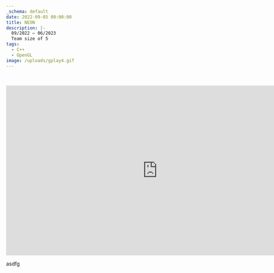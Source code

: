 ```yaml
---
_schema: default
date: 2022-09-05 00:00:00
title: NEON
description: |-
  09/2022 – 06/2023
  Team size of 5
tags:
  - C++
  - OpenGL
image: /uploads/gplay4.gif
---
```

&nbsp;

<iframe width="825" height="464" src="https://www.youtube.com/embed/faWHkbG1L58" title="NEON - Gameplay video" frameborder="0" allow="accelerometer; autoplay; clipboard-write; encrypted-media; gyroscope; picture-in-picture; web-share" referrerpolicy="strict-origin-when-cross-origin" allowfullscreen=""></iframe>

asdfg